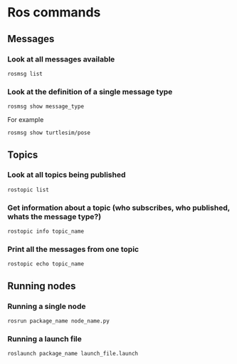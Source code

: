 # Ros commands

## Messages
### Look at all messages available
```
rosmsg list
```

### Look at the definition of a single message type
```
rosmsg show message_type
```
For example
```
rosmsg show turtlesim/pose
```

## Topics
### Look at all topics being published
```
rostopic list
```
### Get information about a topic (who subscribes, who published, whats the message type?)
```
rostopic info topic_name
```

### Print all the messages from one topic
```
rostopic echo topic_name
```

## Running nodes
### Running a single node
```
rosrun package_name node_name.py
```
### Running a launch file
```
roslaunch package_name launch_file.launch
```
